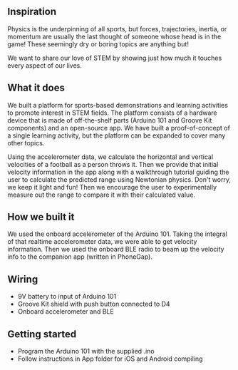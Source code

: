 ## Inspiration
Physics is the underpinning of all sports, but forces, trajectories, inertia, or momentum are usually the last thought of someone whose head is in the game! These seemingly dry or boring topics are anything but!

We want to share our love of STEM by showing just how much it touches every aspect of our lives.

## What it does
We built a platform for sports-based demonstrations and learning activities to promote interest in STEM fields. The platform consists of a hardware device that is made of off-the-shelf parts (Arduino 101 and Groove Kit components) and an open-source app. We have built a proof-of-concept of a single learning activity, but the platform can be expanded to cover many other topics.

Using the accelerometer data, we calculate the horizontal and vertical velocities of a football as a person throws it. Then we provide that initial velocity information in the app along with a walkthrough tutorial guiding the user to calculate the predicted range using Newtonian physics. Don't worry, we keep it light and fun! Then we encourage the user to experimentally measure out the range to compare it with their calculated value.

## How we built it
We used the onboard accelerometer of the Arduino 101. Taking the integral of that realtime accelerometer data, we were able to get velocity information. Then we used the onboard BLE radio to beam up the velocity info to the companion app (written in PhoneGap).

## Wiring
* 9V battery to input of Arduino 101
* Groove Kit shield with push button connected to D4
* Onboard accelerometer and BLE

## Getting started
* Program the Arduino 101 with the supplied .ino
* Follow instructions in App folder for iOS and Android compiling
